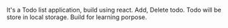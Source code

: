 It's a Todo list application, build using react.
Add, Delete todo.
Todo will be store in local storage.
Build for learning porpose.
